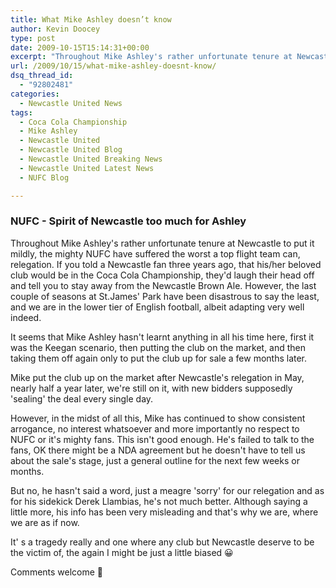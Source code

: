 ```yaml
---
title: What Mike Ashley doesn’t know
author: Kevin Doocey
type: post
date: 2009-10-15T15:14:31+00:00
excerpt: "Throughout Mike Ashley's rather unfortunate tenure at Newcastle to put it mildly, the.."
url: /2009/10/15/what-mike-ashley-doesnt-know/
dsq_thread_id:
  - "92802481"
categories:
  - Newcastle United News
tags:
  - Coca Cola Championship
  - Mike Ashley
  - Newcastle United
  - Newcastle United Blog
  - Newcastle United Breaking News
  - Newcastle United Latest News
  - NUFC Blog

---
```

### NUFC - Spirit of Newcastle too much for Ashley

Throughout Mike Ashley's rather unfortunate tenure at Newcastle to put it mildly, the mighty NUFC have suffered the worst a top flight team can, relegation. If you told a Newcastle fan three years ago, that his/her beloved club would be in the Coca Cola Championship, they'd laugh their head off and tell you to stay away from the Newcastle Brown Ale. However, the last  couple of seasons at St.James' Park have been disastrous to say the least, and we are in the lower tier of English football, albeit adapting very well indeed.

It seems that Mike Ashley hasn't learnt anything in all his time here, first it was the Keegan scenario, then putting the club on the market, and then taking them off again only to put the club up for sale a few months later.

Mike put the club up on the market after Newcastle's relegation in May, nearly half a year later, we're still on it, with new bidders supposedly 'sealing' the deal every single day.

However, in the midst of all this, Mike has continued to show consistent arrogance, no interest whatsoever and more importantly no respect to NUFC or it's mighty fans. This isn't good enough. He's failed to talk to the fans, OK there might be a NDA agreement but he doesn't have to tell us about the sale's stage, just a general outline for the next few weeks or months.

But no, he hasn't said a word, just a meagre 'sorry' for our relegation and as for his sidekick Derek Llambias, he's not much better. Although saying a little more, his info has been very misleading and that's why we are, where we are as if now.

It' s a tragedy really and one where any club but Newcastle deserve to be the victim of, the again I might be just a little biased 😀

Comments welcome 🙂
